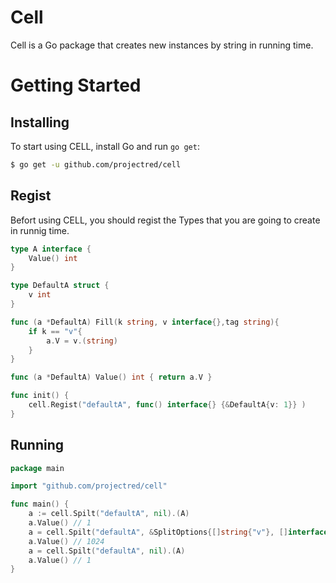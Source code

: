 # Cell

Cell is a Go package that creates new instances by string in running time.

Getting Started
===============

## Installing

To start using CELL, install Go and run `go get`:

```sh
$ go get -u github.com/projectred/cell
```

## Regist

Befort using CELL, you should regist the Types that you are going to create in runnig time.

```go
type A interface {
	Value() int
}

type DefaultA struct {
	v int
}

func (a *DefaultA) Fill(k string, v interface{},tag string){
    if k == "v"{
        a.V = v.(string)
    }
}

func (a *DefaultA) Value() int { return a.V }

func init() {
    cell.Regist("defaultA", func() interface{} {&DefaultA{v: 1}} )
}
```

## Running

```go
package main

import "github.com/projectred/cell"

func main() {
	a := cell.Spilt("defaultA", nil).(A)
    a.Value() // 1
    a = cell.Spilt("defaultA", &SplitOptions{[]string{"v"}, []interface{}{1024}).(A)
    a.Value() // 1024
	a = cell.Spilt("defaultA", nil).(A)
    a.Value() // 1
}
```
